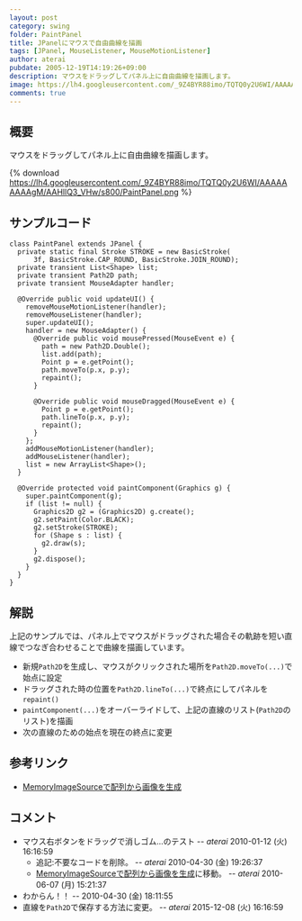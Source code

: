 ```yaml
---
layout: post
category: swing
folder: PaintPanel
title: JPanelにマウスで自由曲線を描画
tags: [JPanel, MouseListener, MouseMotionListener]
author: aterai
pubdate: 2005-12-19T14:19:26+09:00
description: マウスをドラッグしてパネル上に自由曲線を描画します。
image: https://lh4.googleusercontent.com/_9Z4BYR88imo/TQTQ0y2U6WI/AAAAAAAAAgM/AAHllQ3_VHw/s800/PaintPanel.png
comments: true
---
```

## 概要
マウスをドラッグしてパネル上に自由曲線を描画します。

{% download https://lh4.googleusercontent.com/_9Z4BYR88imo/TQTQ0y2U6WI/AAAAAAAAAgM/AAHllQ3_VHw/s800/PaintPanel.png %}

## サンプルコード
<pre class="prettyprint"><code>class PaintPanel extends JPanel {
  private static final Stroke STROKE = new BasicStroke(
      3f, BasicStroke.CAP_ROUND, BasicStroke.JOIN_ROUND);
  private transient List&lt;Shape&gt; list;
  private transient Path2D path;
  private transient MouseAdapter handler;

  @Override public void updateUI() {
    removeMouseMotionListener(handler);
    removeMouseListener(handler);
    super.updateUI();
    handler = new MouseAdapter() {
      @Override public void mousePressed(MouseEvent e) {
        path = new Path2D.Double();
        list.add(path);
        Point p = e.getPoint();
        path.moveTo(p.x, p.y);
        repaint();
      }

      @Override public void mouseDragged(MouseEvent e) {
        Point p = e.getPoint();
        path.lineTo(p.x, p.y);
        repaint();
      }
    };
    addMouseMotionListener(handler);
    addMouseListener(handler);
    list = new ArrayList&lt;Shape&gt;();
  }

  @Override protected void paintComponent(Graphics g) {
    super.paintComponent(g);
    if (list != null) {
      Graphics2D g2 = (Graphics2D) g.create();
      g2.setPaint(Color.BLACK);
      g2.setStroke(STROKE);
      for (Shape s : list) {
        g2.draw(s);
      }
      g2.dispose();
    }
  }
}
</code></pre>

## 解説
上記のサンプルでは、パネル上でマウスがドラッグされた場合その軌跡を短い直線でつなぎ合わせることで曲線を描画しています。

- 新規`Path2D`を生成し、マウスがクリックされた場所を`Path2D.moveTo(...)`で始点に設定
- ドラッグされた時の位置を`Path2D.lineTo(...)`で終点にしてパネルを`repaint()`
- `paintComponent(...)`をオーバーライドして、上記の直線のリスト(`Path2D`のリスト)を描画
- 次の直線のための始点を現在の終点に変更

<!-- dummy comment line for breaking list -->

## 参考リンク
- [MemoryImageSourceで配列から画像を生成](https://ateraimemo.com/Swing/MemoryImageSource.html)

<!-- dummy comment line for breaking list -->

## コメント
- マウス右ボタンをドラッグで消しゴム…のテスト -- *aterai* 2010-01-12 (火) 16:16:59
    - 追記:不要なコードを削除。 -- *aterai* 2010-04-30 (金) 19:26:37
    - [MemoryImageSourceで配列から画像を生成](https://ateraimemo.com/Swing/MemoryImageSource.html)に移動。 -- *aterai* 2010-06-07 (月) 15:21:37
- わからん！！ --  2010-04-30 (金) 18:11:55
- 直線を`Path2D`で保存する方法に変更。 -- *aterai* 2015-12-08 (火) 16:16:59

<!-- dummy comment line for breaking list -->
